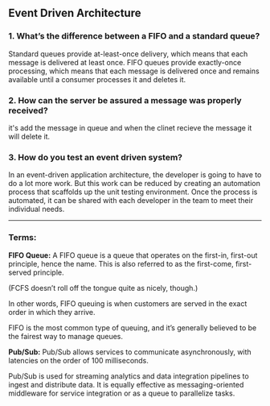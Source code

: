 ## Event Driven Architecture


### 1. What’s the difference between a FIFO and a standard queue?
Standard queues provide at-least-once delivery, which means that each message is delivered at least once. FIFO queues provide exactly-once processing, which means that each message is delivered once and remains available until a consumer processes it and deletes it.

### 2. How can the server be assured a message was properly received?
it's add the message in queue and when the clinet recieve the message it will delete it.

### 3. How do you test an event driven system?
In an event-driven application architecture, the developer is going to have to do a lot more work. But this work can be reduced by creating an automation process that scaffolds up the unit testing environment. Once the process is automated, it can be shared with each developer in the team to meet their individual needs.


----------------------------------

### Terms: 

**FIFO Queue:**
A FIFO queue is a queue that operates on the first-in, first-out principle, hence the name. This is also referred to as the first-come, first-served principle.

(FCFS doesn’t roll off the tongue quite as nicely, though.)

In other words, FIFO queuing is when customers are served in the exact order in which they arrive.

FIFO is the most common type of queuing, and it’s generally believed to be the fairest way to manage queues.


**Pub/Sub:**
Pub/Sub allows services to communicate asynchronously, with latencies on the order of 100 milliseconds.

Pub/Sub is used for streaming analytics and data integration pipelines to ingest and distribute data. It is equally effective as messaging-oriented middleware for service integration or as a queue to parallelize tasks.


